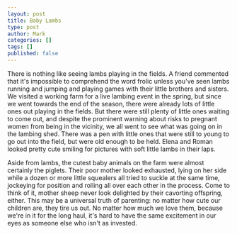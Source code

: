 ```yaml
---
layout: post
title: Baby Lambs
type: post
author: Mark
categories: []
tags: []
published: false
---
```


There is nothing like seeing lambs playing in the fields.  A friend commented that it's impossible to comprehend the word frolic unless you've seen lambs running and jumping and playing games with their little brothers and sisters.  We visited a working farm for a live lambing event in the spring, but since we went towards the end of the season, there were already lots of little ones out playing in the fields.  But there were still plenty of little ones waiting to come out, and despite the prominent warning about risks to pregnant women from being in the vicinity, we all went to see what was going on in the lambing shed.  There was a pen with little ones that were still to young to go out into the field, but were old enough to be held.  Elena and Roman looked pretty cute smiling for pictures with soft little lambs in their laps.

Aside from lambs, the cutest baby animals on the farm were almost certainly the piglets.  Their poor mother looked exhausted, lying on her side while a dozen or more little squealers all tried to suckle at the same time, jockeying for position and rolling all over each other in the process.  Come to think of it, mother sheep never look delighted by their cavorting offspring, either.  This may be a universal truth of parenting: no matter how cute our children are, they tire us out.  No matter how much we love them, because we're in it for the long haul, it's hard to have the same excitement in our eyes as someone else who isn't as invested.
